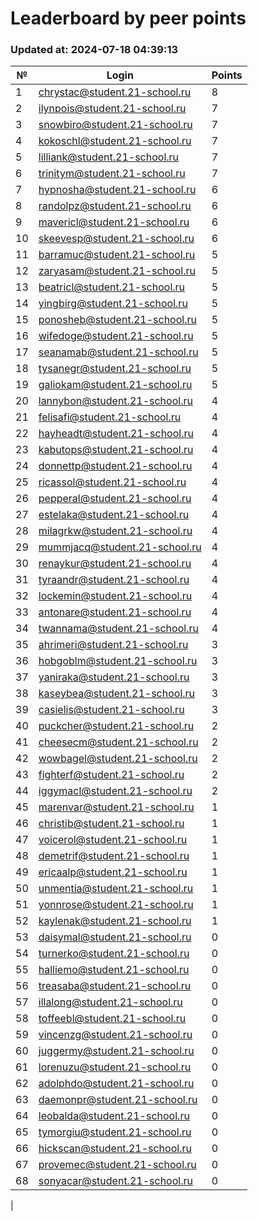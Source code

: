 # Leaderboard by peer points

### Updated at: 2024-07-18 04:39:13

| № | Login | Points |
|---|-------|--------|
|1|chrystac@student.21-school.ru|8|
|2|ilynpois@student.21-school.ru|7|
|3|snowbiro@student.21-school.ru|7|
|4|kokoschl@student.21-school.ru|7|
|5|lilliank@student.21-school.ru|7|
|6|trinitym@student.21-school.ru|7|
|7|hypnosha@student.21-school.ru|6|
|8|randolpz@student.21-school.ru|6|
|9|mavericl@student.21-school.ru|6|
|10|skeevesp@student.21-school.ru|6|
|11|barramuc@student.21-school.ru|5|
|12|zaryasam@student.21-school.ru|5|
|13|beatricl@student.21-school.ru|5|
|14|yingbirg@student.21-school.ru|5|
|15|ponosheb@student.21-school.ru|5|
|16|wifedoge@student.21-school.ru|5|
|17|seanamab@student.21-school.ru|5|
|18|tysanegr@student.21-school.ru|5|
|19|galiokam@student.21-school.ru|5|
|20|lannybon@student.21-school.ru|4|
|21|felisafi@student.21-school.ru|4|
|22|hayheadt@student.21-school.ru|4|
|23|kabutops@student.21-school.ru|4|
|24|donnettp@student.21-school.ru|4|
|25|ricassol@student.21-school.ru|4|
|26|pepperal@student.21-school.ru|4|
|27|estelaka@student.21-school.ru|4|
|28|milagrkw@student.21-school.ru|4|
|29|mummjacq@student.21-school.ru|4|
|30|renaykur@student.21-school.ru|4|
|31|tyraandr@student.21-school.ru|4|
|32|lockemin@student.21-school.ru|4|
|33|antonare@student.21-school.ru|4|
|34|twannama@student.21-school.ru|4|
|35|ahrimeri@student.21-school.ru|3|
|36|hobgoblm@student.21-school.ru|3|
|37|yaniraka@student.21-school.ru|3|
|38|kaseybea@student.21-school.ru|3|
|39|casielis@student.21-school.ru|3|
|40|puckcher@student.21-school.ru|2|
|41|cheesecm@student.21-school.ru|2|
|42|wowbagel@student.21-school.ru|2|
|43|fighterf@student.21-school.ru|2|
|44|iggymacl@student.21-school.ru|2|
|45|marenvar@student.21-school.ru|1|
|46|christib@student.21-school.ru|1|
|47|voicerol@student.21-school.ru|1|
|48|demetrif@student.21-school.ru|1|
|49|ericaalp@student.21-school.ru|1|
|50|unmentia@student.21-school.ru|1|
|51|yonnrose@student.21-school.ru|1|
|52|kaylenak@student.21-school.ru|1|
|53|daisymal@student.21-school.ru|0|
|54|turnerko@student.21-school.ru|0|
|55|halliemo@student.21-school.ru|0|
|56|treasaba@student.21-school.ru|0|
|57|illalong@student.21-school.ru|0|
|58|toffeebl@student.21-school.ru|0|
|59|vincenzg@student.21-school.ru|0|
|60|juggermy@student.21-school.ru|0|
|61|lorenuzu@student.21-school.ru|0|
|62|adolphdo@student.21-school.ru|0|
|63|daemonpr@student.21-school.ru|0|
|64|leobalda@student.21-school.ru|0|
|65|tymorgiu@student.21-school.ru|0|
|66|hickscan@student.21-school.ru|0|
|67|provemec@student.21-school.ru|0|
|68|sonyacar@student.21-school.ru|0|
|
